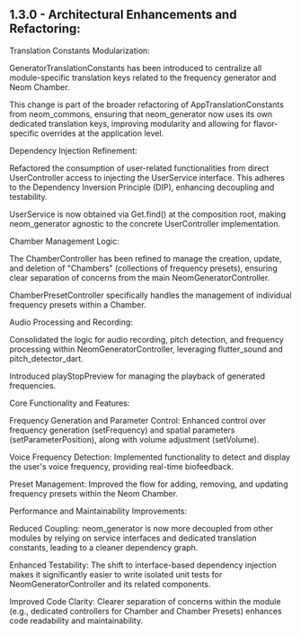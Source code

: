## 1.3.0 - Architectural Enhancements and Refactoring:

Translation Constants Modularization:

GeneratorTranslationConstants has been introduced to centralize all module-specific translation keys related to the frequency generator and Neom Chamber.

This change is part of the broader refactoring of AppTranslationConstants from neom_commons, ensuring that neom_generator now uses its own dedicated translation keys, improving modularity and allowing for flavor-specific overrides at the application level.

Dependency Injection Refinement:

Refactored the consumption of user-related functionalities from direct UserController access to injecting the UserService interface. This adheres to the Dependency Inversion Principle (DIP), enhancing decoupling and testability.

UserService is now obtained via Get.find<UserService>() at the composition root, making neom_generator agnostic to the concrete UserController implementation.

Chamber Management Logic:

The ChamberController has been refined to manage the creation, update, and deletion of "Chambers" (collections of frequency presets), ensuring clear separation of concerns from the main NeomGeneratorController.

ChamberPresetController specifically handles the management of individual frequency presets within a Chamber.

Audio Processing and Recording:

Consolidated the logic for audio recording, pitch detection, and frequency processing within NeomGeneratorController, leveraging flutter_sound and pitch_detector_dart.

Introduced playStopPreview for managing the playback of generated frequencies.

Core Functionality and Features:

Frequency Generation and Parameter Control: Enhanced control over frequency generation (setFrequency) and spatial parameters (setParameterPosition), along with volume adjustment (setVolume).

Voice Frequency Detection: Implemented functionality to detect and display the user's voice frequency, providing real-time biofeedback.

Preset Management: Improved the flow for adding, removing, and updating frequency presets within the Neom Chamber.

Performance and Maintainability Improvements:

Reduced Coupling: neom_generator is now more decoupled from other modules by relying on service interfaces and dedicated translation constants, leading to a cleaner dependency graph.

Enhanced Testability: The shift to interface-based dependency injection makes it significantly easier to write isolated unit tests for NeomGeneratorController and its related components.

Improved Code Clarity: Clearer separation of concerns within the module (e.g., dedicated controllers for Chamber and Chamber Presets) enhances code readability and maintainability.